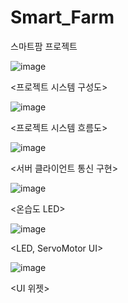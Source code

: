# Smart_Farm
스마트팜 프로젝트


![image](https://user-images.githubusercontent.com/99648680/231728030-d3f4d17d-a4c0-41fe-8428-6f8799244de2.png)

<프로젝트 시스템 구성도>


![image](https://user-images.githubusercontent.com/99648680/231727986-03d99054-4c16-459a-9f36-170571386597.png)

<프로젝트 시스템 흐름도>


![image](https://user-images.githubusercontent.com/99648680/231728085-dbb45028-2f16-4b4f-aad6-526ba4883cbd.png)

<서버 클라이언트 통신 구현>

![image](https://user-images.githubusercontent.com/99648680/231728121-ee5da56d-49e5-4692-a973-64483f974971.png)

<온습도 LED>

![image](https://user-images.githubusercontent.com/99648680/231728179-66a1ed42-40a3-4747-8ebc-622863459edf.png)

<LED, ServoMotor UI>

![image](https://user-images.githubusercontent.com/99648680/231728217-b74f3631-591e-44ed-973a-b7c1484df868.png)

<UI 위젯>
